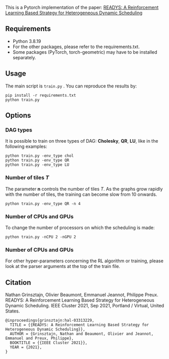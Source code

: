 This is a Pytorch implementation of the paper: [READYS: A Reinforcement Learning Based Strategy for Heterogeneous Dynamic Scheduling](https://hal.inria.fr/hal-03313229/)


## Requirements

  * Python 3.8.19
  * For the other packages, please refer to the requirements.txt.
  * Some packages (PyTorch, torch-geometric) may have to be installed separately.


## Usage

The main script is `train.py` . You can reproduce the results by:
```
pip install -r requirements.txt
python train.py
```

## Options

### DAG types
It is possible to train on three types of DAG: **Cholesky**, **QR**, **LU**, like in the following examples:

```
python train.py -env_type chol
python train.py -env_type QR
python train.py -env_type LU
```
### Number of tiles *T*

The parameter **n** controls the number of tiles *T*. As the graphs grow rapidly with the number of tiles, the training can become slow from 10 onwards.
```
python train.py -env_type QR -n 4
```

### Number of CPUs and GPUs

To change the number of processors on which the scheduling is made:
```
python train.py -nCPU 2 -nGPU 2
```

### Number of CPUs and GPUs

For other hyper-parameters concerning the RL algorithm or training, please look at the parser arguments at the top of the train file.

## Citation

Nathan Grinsztajn, Olivier Beaumont, Emmanuel Jeannot, Philippe Preux. READYS: A Reinforcement Learning Based Strategy for Heterogeneous Dynamic Scheduling. IEEE Cluster 2021, Sep 2021, Portland / Virtual, United States.

```
@inproceedings{grinsztajn:hal-03313229,
  TITLE = {{READYS: A Reinforcement Learning Based Strategy for Heterogeneous Dynamic Scheduling}},
  AUTHOR = {Grinsztajn, Nathan and Beaumont, Olivier and Jeannot, Emmanuel and Preux, Philippe},
  BOOKTITLE = {{IEEE Cluster 2021}},
  YEAR = {2021},
}
```
